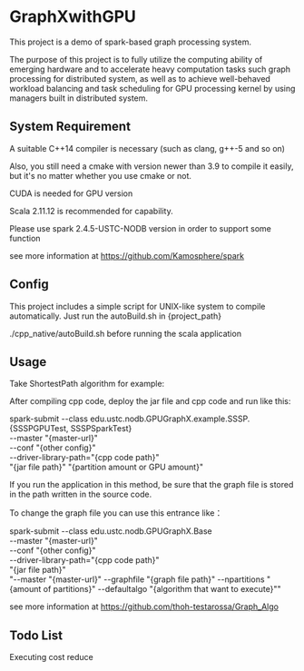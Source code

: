 # GraphXwithGPU

This project is a demo of spark-based graph processing system. 

The purpose of this project is to fully utilize the computing ability of emerging hardware and to accelerate heavy computation tasks such graph processing for distributed system, as well as to achieve well-behaved workload balancing and task scheduling for GPU processing kernel by using managers built in distributed system.

## System Requirement

A suitable C++14 compiler is necessary (such as clang, g++-5 and so on)

Also, you still need a cmake with version newer than 3.9 to compile it easily, but it's no matter whether you use cmake or not.

CUDA is needed for GPU version

Scala 2.11.12 is recommended for capability.

Please use spark 2.4.5-USTC-NODB version in order to support some function 

see more information at https://github.com/Kamosphere/spark

## Config

This project includes a simple script for UNIX-like system to compile automatically. Just run the autoBuild.sh in {project_path}

./cpp_native/autoBuild.sh
before running the scala application

## Usage

Take ShortestPath algorithm for example:

After compiling cpp code, deploy the jar file and cpp code and run like this:

 spark-submit --class edu.ustc.nodb.GPUGraphX.example.SSSP.{SSSPGPUTest, SSSPSparkTest} \
 --master "{master-url}" \
 --conf "{other config}" \
 --driver-library-path="{cpp code path}" \
 "{jar file path}" "{partition amount or GPU amount}"
 
 If you run the application in this method, be sure that the graph file is stored in the path written in the source code.
 
 To change the graph file you can use this entrance like：
 
 spark-submit --class edu.ustc.nodb.GPUGraphX.Base \
 --master "{master-url}" \
 --conf "{other config}" \
 --driver-library-path="{cpp code path}" \
 "{jar file path}" \
 "--master "{master-url}" --graphfile "{graph file path}" --npartitions "{amount of partitions}" --defaultalgo "{algorithm that want to execute}""

see more information at https://github.com/thoh-testarossa/Graph_Algo

## Todo List

Executing cost reduce
